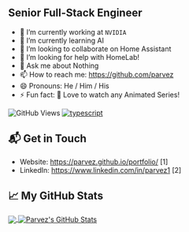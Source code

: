## Senior Full-Stack Engineer

- 🔭 I’m currently working at `NVIDIA`
- 🌱 I’m currently learning AI
- 👯 I’m looking to collaborate on Home Assistant
- 🤔 I’m looking for help with HomeLab!
- 💬 Ask me about Nothing
- 📫 How to reach me: https://github.com/parvez
- 😄 Pronouns: He / Him / His
- ⚡ Fun fact: 🤟 Love to watch any Animated Series!

![GitHub Views](https://komarev.com/ghpvc/?username=parvez&color=FAC151)
[![typescript](https://img.shields.io/badge/React-Expert-FAC151.svg?logo=react&logoWidth=20)](https://github.com/parvez)

## 📬 Get in Touch

- Website:  https://parvez.github.io/portfolio/ [1]
- LinkedIn:  https://www.linkedin.com/in/parvez1 [2]

## &#x1f4c8; My GitHub Stats
<a href="https://github.com/parvez">
  <img align="center" src="https://github-readme-stats.vercel.app/api/top-langs/?username=parvez&hide=PHP,html&title_color=ffffff&text_color=c9cacc&icon_color=2bbc8a&bg_color=1d1f21" />
</a>

<a href="https://github.com/parvez">
  <img align="center" src="https://github-readme-stats.vercel.app/api?username=parvez&show_icons=true&line_height=27&count_private=true&title_color=ffffff&text_color=c9cacc&icon_color=2bbc8a&bg_color=1d1f21" alt="Parvez's GitHub Stats" />
</a>


<!--
**parvez/parvez** is a ✨ _special_ ✨ repository because its `README.md` (this file) appears on your GitHub profile.

Here are some ideas to get you started:

- 🔭 I’m currently working on ...
- 🌱 I’m currently learning ...
- 👯 I’m looking to collaborate on ...
- 🤔 I’m looking for help with ...
- 💬 Ask me about ...
- 📫 How to reach me: ...
- 😄 Pronouns: ...
- ⚡ Fun fact: ...
-->
